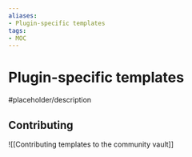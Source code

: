 ```yaml
---
aliases:
- Plugin-specific templates
tags: 
- MOC
---
```


# Plugin-specific templates

#placeholder/description 

## Contributing

![[Contributing templates to the community vault]]
